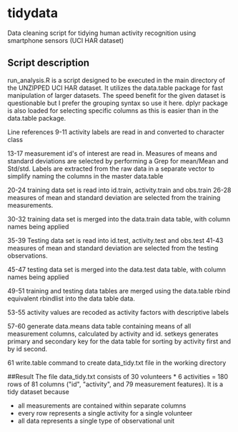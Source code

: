 # tidydata
Data cleaning script for tidying human activity recognition using smartphone sensors (UCI HAR dataset)

## Script description
run_analysis.R is a script designed to be executed in the main directory of the UNZIPPED UCI HAR dataset. It utilizes the data.table package for fast manipulation of larger datasets. The speed benefit for the given dataset is questionable but I prefer the grouping syntax so use it here.
dplyr package is also loaded for selecting specific columns as this is easier than in the data.table package.

Line references
9-11  activity labels are read in and converted to character class

13-17 measurement id's of interest are read in. Measures of means and standard deviations are selected by performing a Grep for mean/Mean and Std/std. Labels are extracted from the raw data in a separate vector to simplify naming the columns in the master data.table

20-24 training data set is read into id.train, activity.train and obs.train
26-28 measures of mean and standard deviation are selected from the training measurements.

30-32 training data set is merged into the data.train data table, with column names being applied

35-39 Testing data set is read into id.test, activity.test and obs.test
41-43 measures of mean and standard deviation are selected from the testing observations.

45-47 testing data set is merged into the data.test data table, with column names being applied

49-51 training and testing data tables are merged using the data.table rbind equivalent rbindlist into the data table data.

53-55 activity values are recoded as activity factors with descriptive labels

57-60 generate data.means data table containing means of all measurement columns, calculated by activity and id. setkeys generates primary and secondary key for the data table for sorting by activity first and by id second. 

61 write.table command to create data_tidy.txt file in the working directory

##Result
The file data_tidy.txt consists of 30 volunteers * 6 activities = 180 rows of 81 columns ("id", "activity", and 79 measurement features). It is a tidy dataset because 
* all measurements are contained within separate columns
* every row represents a single activity for a single volunteer
* all data represents a single type of observational unit
